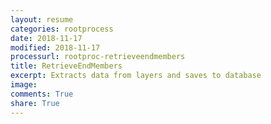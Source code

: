 ```yaml
---
layout: resume
categories: rootprocess
date: 2018-11-17
modified: 2018-11-17
processurl: rootproc-retrieveendmembers
title: RetrieveEndMembers
excerpt: Extracts data from layers and saves to database
image: 
comments: True
share: True
---
```

